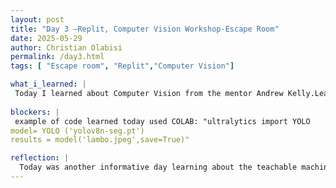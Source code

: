 ```yaml
---
layout: post
title: "Day 3 –Replit, Computer Vision Workshop-Escape Room"
date: 2025-05-29
author: Christian Olabisi
permalink: /day3.html
tags: [ "Escape room", "Replit","Computer Vision"]

what_i_learned: |
 Today I learned about Computer Vision from the mentor Andrew Kelly.Learned what the difference between image classification and object detection are. We used a website called teachablemachine to take snapshots of different images that we have in our room. With each item we gave their own class and then trained the model to recognize each class. So that once its trained it will recognize what the object is whenever that said object is placed in the camera. Also ran code in COLAB used code called YOLO. This code takes the image we upload and identifies a specific object and recognizes it amongst other objects in the image. In todays python session I learned how what type casting is and what the type() function does. I also learned how ints and floats can be turned into string and how to do it the other way around.Overall learned the basic steps of building an algorithm in python.
  
blockers: |
 example of code learned today used COLAB: "ultralytics import YOLO
model= YOLO ('yolov8n-seg.pt')
results = model('lambo.jpeg',save=True)"  

reflection: |
  Today was another informative day learning about the teachable machine and COlAB. Also learning more skills in python helped improve my skills and i look forward to applying them when we start the program next week. Lastly I had fun playing the escape with my project group, and coming in first place felt great. With the way my group worked during the escape room portion. I belieev that my project group will have a great team dynamic this summer.
---
```

